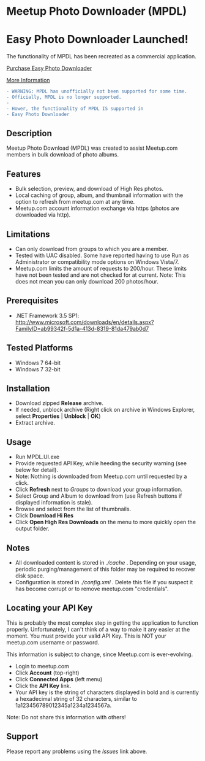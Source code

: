 # Meetup Photo Downloader (MPDL) #

# Easy Photo Downloader Launched!

The functionality of MPDL has been recreated as a commercial application.

[Purchase Easy Photo Downloader](https://easydownload.photos/)

[More Information](http://www.coderken.com/meetup/photo/downloader/mpdl/easy/download/2018/03/09/easy-photo-download-launched.html#)

```diff
- WARNING: MPDL has unofficially not been supported for some time. 
- Officially, MPDL is no longer supported.
- 
- Hower, the functionality of MPDL IS supported in 
- Easy Photo Downloader
```

## Description ##
Meetup Photo Download (MPDL) was created to assist Meetup.com members in bulk download of photo albums.

## Features ##
  * Bulk selection, preview, and download of High Res photos.
  * Local caching of group, album, and thumbnail information with the option to refresh from meetup.com at any time.
  * Meetup.com account information exchange via https (photos are downloaded via http).

## Limitations ##
  * Can only download from groups to which you are a member.
  * Tested with UAC disabled.  Some have reported having to use Run as Administrator or compatibility mode options on Windows Vista/7.
  * Meetup.com limits the amount of requests to 200/hour.  These limits have not been tested and are not checked for at current.  Note: This does not mean you can only download 200 photos/hour.

## Prerequisites ##
  * .NET Framework 3.5 SP1: http://www.microsoft.com/downloads/en/details.aspx?FamilyID=ab99342f-5d1a-413d-8319-81da479ab0d7

## Tested Platforms ##
  * Windows 7 64-bit
  * Windows 7 32-bit

## Installation ##
  * Download zipped __Release__ archive.
  * If needed, unblock archive (Right click on archive in Windows Explorer, select **Properties** | **Unblock** | **OK**)
  * Extract archive.

## Usage ##
  * Run MPDL.UI.exe
  * Provide requested API Key, while heeding the security warning (see below for detail).
  * Note: Nothing is downloaded from Meetup.com until requested by a click.
  * Click **Refresh** next to _Groups_ to download your group information.
  * Select Group and Album to download from (use Refresh buttons if displayed information is stale).
  * Browse and select from the list of thumbnails.
  * Click **Download Hi Res**
  * Click **Open High Res Downloads** on the menu to more quickly open the output folder.

## Notes ##
  * All downloaded content is stored in _./cache_ .  Depending on your usage, periodic purging/management of this folder may be required to recover disk space.
  * Configuration is stored in _./config.xml_ . Delete this file if you suspect it has become corrupt or to remove meetup.com "credentials".

## Locating your API Key ##
This is probably the most complex step in getting the application to function properly.  Unfortunately, I can't think of a way to make it any easier at the moment.  You must provide your valid API Key.  This is NOT your meetup.com username or password.

This information is subject to change, since Meetup.com is ever-evolving.
  * Login to meetup.com
  * Click **Account** (top-right)
  * Click **Connected Apps** (left menu)
  * Click the **API Key** link.
  * Your API key is the string of characters displayed in bold and is currently a hexadecimal string of 32 characters, similar to 1a123456789012345a1234a1234567a.

Note: Do not share this information with others!

## Support ##
Please report any problems using the _Issues_ link above.

